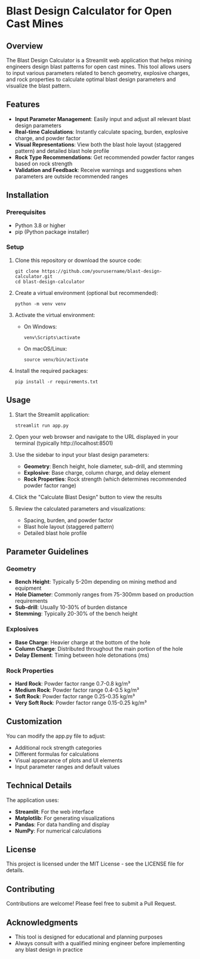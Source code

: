 # Blast Design Calculator for Open Cast Mines

## Overview
The Blast Design Calculator is a Streamlit web application that helps mining engineers design blast patterns for open cast mines. This tool allows users to input various parameters related to bench geometry, explosive charges, and rock properties to calculate optimal blast design parameters and visualize the blast pattern.

## Features
- **Input Parameter Management**: Easily input and adjust all relevant blast design parameters
- **Real-time Calculations**: Instantly calculate spacing, burden, explosive charge, and powder factor
- **Visual Representations**: View both the blast hole layout (staggered pattern) and detailed blast hole profile
- **Rock Type Recommendations**: Get recommended powder factor ranges based on rock strength
- **Validation and Feedback**: Receive warnings and suggestions when parameters are outside recommended ranges

## Installation

### Prerequisites
- Python 3.8 or higher
- pip (Python package installer)

### Setup
1. Clone this repository or download the source code:
   ```
   git clone https://github.com/yourusername/blast-design-calculator.git
   cd blast-design-calculator
   ```

2. Create a virtual environment (optional but recommended):
   ```
   python -m venv venv
   ```

3. Activate the virtual environment:
   - On Windows:
     ```
     venv\Scripts\activate
     ```
   - On macOS/Linux:
     ```
     source venv/bin/activate
     ```

4. Install the required packages:
   ```
   pip install -r requirements.txt
   ```

## Usage

1. Start the Streamlit application:
   ```
   streamlit run app.py
   ```

2. Open your web browser and navigate to the URL displayed in your terminal (typically http://localhost:8501)

3. Use the sidebar to input your blast design parameters:
   - **Geometry**: Bench height, hole diameter, sub-drill, and stemming
   - **Explosive**: Base charge, column charge, and delay element
   - **Rock Properties**: Rock strength (which determines recommended powder factor range)

4. Click the "Calculate Blast Design" button to view the results

5. Review the calculated parameters and visualizations:
   - Spacing, burden, and powder factor
   - Blast hole layout (staggered pattern)
   - Detailed blast hole profile

## Parameter Guidelines

### Geometry
- **Bench Height**: Typically 5-20m depending on mining method and equipment
- **Hole Diameter**: Commonly ranges from 75-300mm based on production requirements
- **Sub-drill**: Usually 10-30% of burden distance
- **Stemming**: Typically 20-30% of the bench height

### Explosives
- **Base Charge**: Heavier charge at the bottom of the hole
- **Column Charge**: Distributed throughout the main portion of the hole
- **Delay Element**: Timing between hole detonations (ms)

### Rock Properties
- **Hard Rock**: Powder factor range 0.7-0.8 kg/m³
- **Medium Rock**: Powder factor range 0.4-0.5 kg/m³
- **Soft Rock**: Powder factor range 0.25-0.35 kg/m³
- **Very Soft Rock**: Powder factor range 0.15-0.25 kg/m³

## Customization

You can modify the app.py file to adjust:
- Additional rock strength categories
- Different formulas for calculations
- Visual appearance of plots and UI elements
- Input parameter ranges and default values

## Technical Details

The application uses:
- **Streamlit**: For the web interface
- **Matplotlib**: For generating visualizations
- **Pandas**: For data handling and display
- **NumPy**: For numerical calculations

## License

This project is licensed under the MIT License - see the LICENSE file for details.

## Contributing

Contributions are welcome! Please feel free to submit a Pull Request.

## Acknowledgments

- This tool is designed for educational and planning purposes
- Always consult with a qualified mining engineer before implementing any blast design in practice
